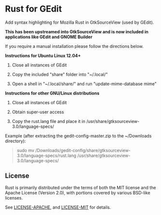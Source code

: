 # Rust for GEdit

Add syntax highlighting for Mozilla Rust in GtkSourceView (used by GEdit).

__This has been upstreamed into GtkSourceView and is now included in applications like GEdit and GNOME Builder__

If you require a manual installation please follow the directions below.

__Instructions for Ubuntu Linux 12.04+__

1. Close all instances of GEdit

2. Copy the included "share" folder into "~/.local/"

3. Open a shell in "~/.local/share/" and run "update-mime-database mime"

__Instructions for other GNU/Linux distributions__

1. Close all instances of GEdit

2. Obtain super-user access

3. Copy the rust.lang file and place it in /usr/share/gtksourceview-3.0/language-specs/

Example (after extracting the gedit-config-master.zip to the ~/Downloads directory):

> sudo mv /Downloads/gedit-config/share/gtksourceview-3.0/language-specs/rust.lang /usr/share/gtksourceview-3.0/language-specs/

## License

Rust is primarily distributed under the terms of both the MIT license
and the Apache License (Version 2.0), with portions covered by various
BSD-like licenses.

See [LICENSE-APACHE](LICENSE-APACHE), and [LICENSE-MIT](LICENSE-MIT) for details.
